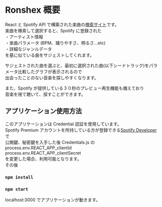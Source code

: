 # Ronshex 概要

React と Spotify API で構築された楽曲の[検索サイト](https://ronshex.com/)です。  
楽曲を検索して選択すると、Spotify に登録された  
・アーティスト情報  
・楽曲パラメータ (BPM、踊りやすさ、明るさ...etc)  
・詳細なジャンルデータ  
を基に似ている曲をサジェストしてくれます。

サジェストされた曲を選ぶと、最初に選択された曲(以下シードトラック)をパラメータ比較したグラフが表示されるので  
出会ったことのない音楽を探しやすくなります。

また、Spotify が提供している３０秒のプレビュー再生機能も備えており  
音楽を視て聴いて、探すことができます。

## アプリケーション使用方法

このアプリケーションは Credential 認証を使用しています。  
Spotify Premium アカウントを所持している方が登録できる[Spotify Developer](https://developer.spotify.com/)で  
公開鍵、秘密鍵を入手した後 Credentials.js の  
process.env.REACT_APP_clientId  
process.env.REACT_APP_clientSecret  
を変更した場合、利用可能となります。  
その後

### `npm install`

### `npm start`

localhost:3000 でアプリケーションが動きます。
